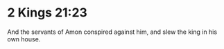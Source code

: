 # 2 Kings 21:23

And the servants of Amon conspired against him, and slew the king in his own house.